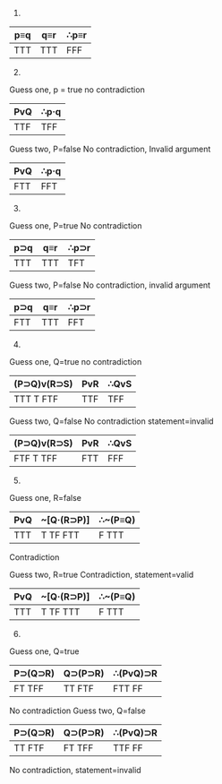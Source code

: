 1.

|  p≡q  | q≡r  |  ∴p≡r  |
|-------|------|--------|
|  TTT  | TTT  |   FFF  |      <- no contradiction, invalid argument

2. 

Guess one, p = true
no contradiction

|  PvQ  |  ∴p·q  |
|-------|--------|
|  TTF  |   TFF  |

Guess two, P=false
No contradiction, Invalid argument

|  PvQ  |  ∴p·q  |
|-------|--------|
|  FTT  |   FFT  |


3. 
Guess one, P=true
No contradiction

|  p⊃q  |  q≡r  |  ∴p⊃r  |
|-------|-------|--------|
|  TTT  |  TTT  |   TFT  |

Guess two, P=false
No contradiction, invalid argument

|  p⊃q  |  q≡r  |  ∴p⊃r  |
|-------|-------|--------|
|  FTT  |  TTT  |   FFT  |



4. 

Guess one, Q=true
no contradiction

|  (P⊃Q)v(R⊃S)  |  PvR  |  ∴QvS  |
|---------------|-------|--------|
|   TTT T FTF   |  TTF  |   TFF  |

Guess two, Q=false
No contradiction statement=invalid

|  (P⊃Q)v(R⊃S)  |  PvR  |  ∴QvS  |
|---------------|-------|--------|
|   FTF T TFF   |  FTT  |   FFF  |

5.

Guess one, R=false

|  PvQ  |  ~[Q·(R⊃P)]  |  ∴~(P≡Q)  |
|-------|--------------|-----------|
|  TTT  |  T TF FTT    |   F TTT   |

Contradiction

Guess two, R=true
Contradiction, statement=valid

|  PvQ  |  ~[Q·(R⊃P)]  |  ∴~(P≡Q)  |
|-------|--------------|-----------|
|  TTT  |  T TF TTT    |   F TTT   |


6.
Guess one, Q=true

|  P⊃(Q⊃R)  |  Q⊃(P⊃R)  |  ∴(PvQ)⊃R  |
|-----------|-----------|------------|
|  FT TFF   |  TT FTF   |    FTT FF  |

No contradiction
Guess two, Q=false

|  P⊃(Q⊃R)  |  Q⊃(P⊃R)  |  ∴(PvQ)⊃R  |
|-----------|-----------|------------|
|  TT FTF   |  FT TFF   |    TTF FF  |

No contradiction, statement=invalid

